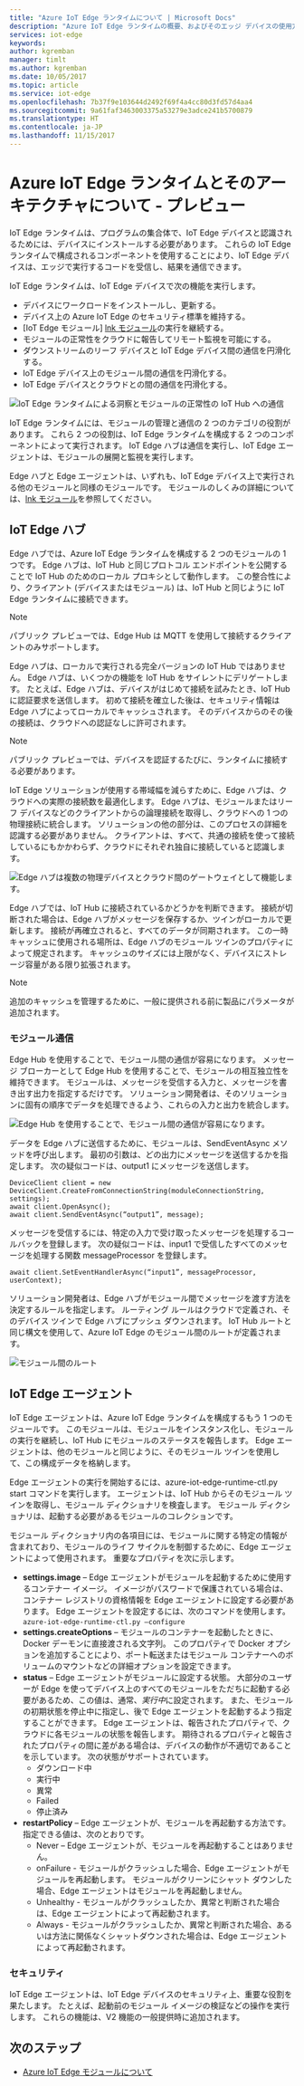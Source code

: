 ```yaml
---
title: "Azure IoT Edge ランタイムについて | Microsoft Docs"
description: "Azure IoT Edge ランタイムの概要、およびそのエッジ デバイスの使用方法について説明します。"
services: iot-edge
keywords: 
author: kgremban
manager: timlt
ms.author: kgremban
ms.date: 10/05/2017
ms.topic: article
ms.service: iot-edge
ms.openlocfilehash: 7b37f9e103644d2492f69f4a4cc80d3fd57d4aa4
ms.sourcegitcommit: 9a61faf3463003375a53279e3adce241b5700879
ms.translationtype: HT
ms.contentlocale: ja-JP
ms.lasthandoff: 11/15/2017
---
```

# <a name="understand-the-azure-iot-edge-runtime-and-its-architecture---preview"></a>Azure IoT Edge ランタイムとそのアーキテクチャについて - プレビュー

IoT Edge ランタイムは、プログラムの集合体で、IoT Edge デバイスと認識されるためには、デバイスにインストールする必要があります。 これらの IoT Edge ランタイムで構成されるコンポーネントを使用することにより、IoT Edge デバイスは、エッジで実行するコードを受信し、結果を通信できます。 

IoT Edge ランタイムは、IoT Edge デバイスで次の機能を実行します。

* デバイスにワークロードをインストールし、更新する。
* デバイス上の Azure IoT Edge のセキュリティ標準を維持する。
* [IoT Edge モジュール] [lnk モジュール]の実行を継続する。
* モジュールの正常性をクラウドに報告してリモート監視を可能にする。
* ダウンストリームのリーフ デバイスと IoT Edge デバイス間の通信を円滑化する。
* IoT Edge デバイス上のモジュール間の通信を円滑化する。
* IoT Edge デバイスとクラウドとの間の通信を円滑化する。

![IoT Edge ランタイムによる洞察とモジュールの正常性の IoT Hub への通信][1]

IoT Edge ランタイムには、モジュールの管理と通信の 2 つのカテゴリの役割があります。 これら 2 つの役割は、IoT Edge ランタイムを構成する 2 つのコンポーネントによって実行されます。 IoT Edge ハブは通信を実行し、IoT Edge エージェントは、モジュールの展開と監視を実行します。 

Edge ハブと Edge エージェントは、いずれも、IoT Edge デバイス上で実行される他のモジュールと同様のモジュールです。 モジュールのしくみの詳細については、[lnk モジュール]を参照してください。 

## <a name="iot-edge-hub"></a>IoT Edge ハブ

Edge ハブでは、Azure IoT Edge ランタイムを構成する 2 つのモジュールの 1 つです。 Edge ハブは、IoT Hub と同じプロトコル エンドポイントを公開することで IoT Hub のためのローカル プロキシとして動作します。 この整合性により、クライアント (デバイスまたはモジュール) は、IoT Hub と同じように IoT Edge ランタイムに接続できます。 

>[!NOTE]
> パブリック プレビューでは、Edge Hub は MQTT を使用して接続するクライアントのみサポートします。

Edge ハブは、ローカルで実行される完全バージョンの IoT Hub ではありません。 Edge ハブは、いくつかの機能を IoT Hub をサイレントにデリゲートします。 たとえば、Edge ハブは、デバイスがはじめて接続を試みたとき、IoT Hub に認証要求を送信します。 初めて接続を確立した後は、セキュリティ情報は Edge ハブによってローカルでキャッシュされます。 そのデバイスからのその後の接続は、クラウドへの認証なしに許可されます。 

>[!NOTE]
> パブリック プレビューでは、デバイスを認証するたびに、ランタイムに接続する必要があります。

IoT Edge ソリューションが使用する帯域幅を減らすために、Edge ハブは、クラウドへの実際の接続数を最適化します。 Edge ハブは、モジュールまたはリーフ デバイスなどのクライアントからの論理接続を取得し、クラウドへの 1 つの物理接続に統合します。 ソリューションの他の部分は、このプロセスの詳細を認識する必要がありません。 クライアントは、すべて、共通の接続を使って接続しているにもかかわらず、クラウドにそれぞれ独自に接続していると認識します。 

![Edge ハブは複数の物理デバイスとクラウド間のゲートウェイとして機能します。][2]

Edge ハブでは、IoT Hub に接続されているかどうかを判断できます。 接続が切断された場合は、Edge ハブがメッセージを保存するか、ツインがローカルで更新します。 接続が再確立されると、すべてのデータが同期されます。 この一時キャッシュに使用される場所は、Edge ハブのモジュール ツインのプロパティによって規定されます。 キャッシュのサイズには上限がなく、デバイスにストレージ容量がある限り拡張されます。 

>[!NOTE]
>追加のキャッシュを管理するために、一般に提供される前に製品にパラメータが追加されます。

### <a name="module-communication"></a>モジュール通信

Edge Hub を使用することで、モジュール間の通信が容易になります。 メッセージ ブローカーとして Edge Hub を使用することで、モジュールの相互独立性を維持できます。 モジュールは、メッセージを受信する入力と、メッセージを書き出す出力を指定するだけです。 ソリューション開発者は、そのソリューションに固有の順序でデータを処理できるよう、これらの入力と出力を統合します。 

![Edge Hub を使用することで、モジュール間の通信が容易になります。][3]

データを Edge ハブに送信するために、モジュールは、SendEventAsync メソッドを呼び出します。 最初の引数は、どの出力にメッセージを送信するかを指定します。 次の疑似コードは、output1 にメッセージを送信します。

    DeviceClient client = new DeviceClient.CreateFromConnectionString(moduleConnectionString, settings); 
    await client.OpenAsync(); 
    await client.SendEventAsync(“output1”, message); 

メッセージを受信するには、特定の入力で受け取ったメッセージを処理するコールバックを登録します。 次の疑似コードは、input1 で受信したすべてのメッセージを処理する関数 messageProcessor を登録します。

    await client.SetEventHandlerAsync(“input1”, messageProcessor, userContext);
    
ソリューション開発者は、Edge ハブがモジュール間でメッセージを渡す方法を決定するルールを指定します。 ルーティング ルールはクラウドで定義され、そのデバイス ツインで Edge ハブにプッシュ ダウンされます。 IoT Hub ルートと同じ構文を使用して、Azure IoT Edge のモジュール間のルートが定義されます。 

<!--- For more info on how to declare routes between modules, see []. --->   

![モジュール間のルート][4]

## <a name="iot-edge-agent"></a>IoT Edge エージェント

IoT Edge エージェントは、Azure IoT Edge ランタイムを構成するもう 1 つのモジュールです。 このモジュールは、モジュールをインスタンス化し、モジュールの実行を継続し、IoT Hub にモジュールのステータスを報告します。 Edge エージェントは、他のモジュールと同じように、そのモジュール ツインを使用して、この構成データを格納します。 

Edge エージェントの実行を開始するには、azure-iot-edge-runtime-ctl.py start コマンドを実行します。 エージェントは、IoT Hub からそのモジュール ツインを取得し、モジュール ディクショナリを検査します。 モジュール ディクショナリは、起動する必要があるモジュールのコレクションです。 

モジュール ディクショナリ内の各項目には、モジュールに関する特定の情報が含まれており、モジュールのライフ サイクルを制御するために、Edge エージェントによって使用されます。 重要なプロパティを次に示します。 

* **settings.image** – Edge エージェントがモジュールを起動するために使用するコンテナー イメージ。 イメージがパスワードで保護されている場合は、コンテナー レジストリの資格情報を Edge エージェントに設定する必要があります。 Edge エージェントを設定するには、次のコマンドを使用します。`azure-iot-edge-runtime-ctl.py –configure`
* **settings.createOptions** – モジュールのコンテナーを起動したときに、Docker デーモンに直接渡される文字列。 このプロパティで Docker オプションを追加することにより、ポート転送またはモジュール コンテナーへのボリュームのマウントなどの詳細オプションを設定できます。  
* **status** – Edge エージェントがモジュールに設定する状態。 大部分のユーザーが Edge を使ってデバイス上のすべてのモジュールをただちに起動する必要があるため、この値は、通常、*実行中*に設定されます。 また、モジュールの初期状態を停止中に指定し、後で Edge エージェントを起動するよう指定することができます。 Edge エージェントは、報告されたプロパティで、クラウドに各モジュールの状態を報告します。 期待されるプロパティと報告されたプロパティの間に差がある場合は、デバイスの動作が不適切であることを示しています。 次の状態がサポートされています。
   * ダウンロード中
   * 実行中
   * 異常
   * Failed
   * 停止済み
* **restartPolicy** – Edge エージェントが、モジュールを再起動する方法です。 指定できる値は、次のとおりです。
   * Never – Edge エージェントが、モジュールを再起動することはありません。
   * onFailure - モジュールがクラッシュした場合、Edge エージェントがモジュールを再起動します。 モジュールがクリーンにシャット ダウンした場合、Edge エージェントはモジュールを再起動しません。
   * Unhealthy - モジュールがクラッシュしたか、異常と判断された場合は、Edge エージェントによって再起動されます。
   * Always - モジュールがクラッシュしたか、異常と判断された場合、あるいは方法に関係なくシャットダウンされた場合は、Edge エージェントによって再起動されます。 
   
### <a name="security"></a>セキュリティ

IoT Edge エージェントは、IoT Edge デバイスのセキュリティ上、重要な役割を果たします。 たとえば、起動前のモジュール イメージの検証などの操作を実行します。 これらの機能は、V2 機能の一般提供時に追加されます。 

<!-- For more information about the Azure IoT Edge security framework, see []. -->

## <a name="next-steps"></a>次のステップ

- [Azure IoT Edge モジュールについて][lnk モジュール]

<!-- Images -->
[1]: ./media/iot-edge-runtime/pipeline.png
[2]: ./media/iot-edge-runtime/gateway.png
[3]: ./media/iot-edge-runtime/ModuleEndpoints.png
[4]: ./media/iot-edge-runtime/ModuleEndpointsWithRoutes.png

<!-- Links -->
[lnk モジュール]: iot-edge-modules.md